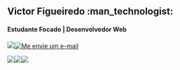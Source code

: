 <!-- ### Hi there 👋
**vcfooficial/vcfooficial** is a ✨ _special_ ✨ repository because its `README.md` (this file) appears on your GitHub profile.

Here are some ideas to get you started:

- 🔭 I’m currently working on ...
- 🌱 I’m currently learning ...
- 👯 I’m looking to collaborate on ...
- 🤔 I’m looking for help with ...
- 💬 Ask me about ...
- 📫 How to reach me: ...
- 😄 Pronouns: ...
- ⚡ Fun fact: ...
-->
<h2> Victor Figueiredo :man_technologist:</h2> 
<h4>Estudante Focado | Desenvolvedor Web</h4>
<a href="http://www.linkedin.com/in/vcfo"><img  tudo e="Visite meu Linkedin" src="https://img.shields.io/badge/LinkedIn-0077B5?style=for-the-badge&logo=linkedin&logoColor=white" ></a><a href="mailto:vcfooficial@gmail.com"><img title="Me envie um e-mail" src="https://img.shields.io/badge/Gmail-D14836?style=for-the-badge&logo=gmail&logoColor=white" ></a>

<img src="https://img.shields.io/badge/HTML5-E34F26?style=for-the-badge&logo=html5&logoColor=white"><img src="https://img.shields.io/badge/CSS3-1572B6?style=for-the-badge&logo=css3&logoColor=white"><img src="https://img.shields.io/badge/JavaScript-323330?style=for-the-badge&logo=javascript&logoColor=F7DF1E">
